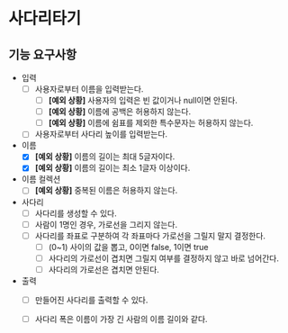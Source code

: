 # 사다리타기

## 기능 요구사항

- 입력
    - [ ] 사용자로부터 이름을 입력받는다.
        - [ ] **[예외 상황]** 사용자의 입력은 빈 값이거나 null이면 안된다.
        - [ ] **[예외 상황]** 이름에 공백은 허용하지 않는다.
        - [ ] **[예외 상황]** 이름에 쉼표를 제외한 특수문자는 허용하지 않는다.
    - [ ] 사용자로부터 사다리 높이를 입력받는다.
- 이름
    - [X] **[예외 상황]** 이름의 길이는 최대 5글자이다.
    - [X] **[예외 상황]** 이름의 길이는 최소 1글자 이상이다.
- 이름 컬렉션
    - [ ] **[예외 상황]** 중복된 이름은 허용하지 않는다.
- 사다리
    - [ ] 사다리를 생성할 수 있다.
    - [ ] 사람이 1명인 경우, 가로선을 그리지 않는다.
    - [ ] 사다리를 좌표로 구분하여 각 좌표마다 가로선을 그릴지 말지 결정한다.
        - [ ] (0~1) 사이의 값을 뽑고, 0이면 false, 1이면 true
        - [ ] 사다리의 가로선이 겹치면 그릴지 여부를 결정하지 않고 바로 넘어간다.
        - [ ] 사다리의 가로선은 겹치면 안된다.
- 출력
    - [ ] 만들어진 사다리를 출력할 수 있다.
    - [ ] 사다리 폭은 이름이 가장 긴 사람의 이름 길이와 같다.

